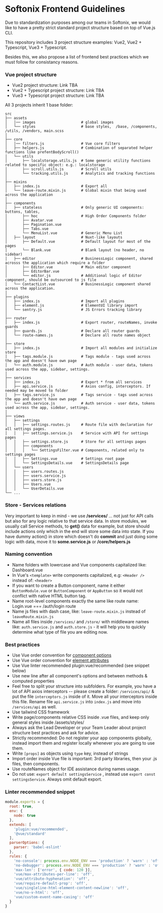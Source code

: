 # Softonix Frontend Guidelines
Due to standardization purposes among our teams in Softonix, we would like to have a pretty strict standard project structure based on top of Vue.js CLI.

This repository includes 3 project structure examples: Vue2, Vue2 + Typescript, Vue3 + Typescript. 

Besides this, we also propose a list of frontend best practices which we must follow for consistancy reasons.

### Vue project structure
- Vue2 project structure: Link TBA
- Vue2 + Typescript project structure: Link TBA
- Vue3 + Typescript project structure: Link TBA

All 3 projects inherit 1 base folder:

    src
    ├── assets
    │   │── images                     # global images 
    │   └── styles                     # base styles,  /base, /components, /utils, /vendors, main.scss
    │
    ├── core 
    │   │── filters.js                 # Vue core filters
    │   ├── helpers.js                 # Combination of separated helper functions like prefentBodyScroll()  
    │   └── utils  
    │       ├── localstorage.utils.js  # Some generic utility functions related to specific object: e.g.: localstorage
    │       ├── scroll.utils.js        # Scroll utils 
    │       └── tracking.utils.js      # Analytics and tracking functions
    │ 
    ├── mixins                         
    │   ├── index.js                   # Export all 
    │   └── leave-route.mixin.js       # Global mixin that being used across the application
    │ 
    ├── components
    │   ├── stateless                  # Only generic UI components: buttons, tables, 
    │       ├── hoc                    # High Order Components folder
    │       ├── Avatar.vue
    │       ├── Pagination.vue
    │       ├── Tabs.vue
    │       └── MenuList.vue           # Generic Menu List
    │   ├── layout                     # Nuxt-like layouts
    │       ├── Default.vue            # Default layout for most of the pages
    │       └── Blank.vue              # Blank layout (no header, no sidebar) 
    │   ├── editor                     # BusinessLogic component, shared acrosss the application which require a folder
    │       ├── Editor.vue             # Main editor component         
    │       ├── EditorBar.vue    
    │       └── editor.js              # Additional logic of Editor component, should be outsourced to js file
    │   └── ContactList.vue            # BusinessLogic component shared across the application.
    │ 
    ├── plugins                    
    │   ├── index.js                   # Import all plugins
    │   ├── element.js                 # ElementUI library import
    │   └── sentry.js                  # JS Errors tracking library
    │ 
    ├── router         
    │   ├── index.js                   # Export router, routeNames, invoke guards
    │   ├── guards.js                  # Declare all router guards
    │   └── route-names.js             # Declare all route names object
    │ 
    ├── store      
    │   ├── index.js                   # Import all modules and initialize store
    │   ├── tags.module.js             # Tags module - tags used across the app and doesn't have own page
    │   └── auth.module.js             # Auth module - user data, tokens used across the app, sidebar, settings.
    │ 
    ├── services     
    │   ├── index.js                   # Export * from all services
    │   ├── api.service.js             # Axios config, interceptors. If needed may be moved to folder
    │   ├── tags.service.js            # Tags service - tags used across the app and doesn't have own page
    │   └── auth.service.js            # Auth service - user data, tokens used across the app, sidebar, settings.
    │ 
    ├── views
    │   ├── settings             
    │   │   ├── settings.routes.js     # Route file with declaration for all settings pages.
    │   │   ├── settings.service.js    # Service with API for settings pages 
    │   │   ├── settings.store.js      # Store for all settings pages
    │   │   ├── components  
    │   │   │   └── SettingsFilter.vue # Components, related only to settings pages
    │   │   ├── Settings.vue           # Settings root page
    │   │   └── SettingsDetails.vue    # SettingsDetails page
    │   └── users       
    │   │   ├── users.routes.js     
    │   │   ├── users.service.js   
    │   │   ├── users.store.js  
    │   │   ├── Users.vue  
    │   │   └── UserDetails.vue  
    └── ...

### Store - Services relations
Very important to keep in mind - we use **/services/** ... not just for API calls but also for any logic relative to that service data. In store modules, we usually call Service methods, to **get()** data for example, but store should include actions only which in the end will store some data into state. If you have dummy action() in store which doesn't do **commit** and just doing some logic with data, move it to **some.service.js** or **/core/helpers.js**

### Naming convention

- Name folders with lowercase and Vue components capitalized like: Dashboard.vue
- In Vue's `<template>` write components capitalized, e.g: `<Header />` instead of: `<header>`
- If you want to create a Button component, name it either `ButtonModule.vue` or `ButtonComponent` or `AppButton` so it would not conflict with native HTML button tag.
- Name root-level components exactly the same like route name: Login.vue === /auth/login route
- Name js files with dash case, like: `leave-route.mixin.js` instead of `leaveRoute.mixin.js`
- Name all files inside `/services/` and `/store/` with middleware names like: `auth.service.js` and `auth.store.js` - it will help you to quickly determine what type of file you are editing now.

### Best practices

- Use Vue order convention for [component options](https://vuejs.org/v2/style-guide/#Component-instance-options-order-recommended)
- Use Vue order convention for [element attributes](https://vuejs.org/v2/style-guide/#Element-attribute-order-recommended)
- Use Vue linter recommended plugin:vue/recommended (see snippet below)
- Use new line after all component's options and between methods & computed properties
- Feel free to split your structure into subfolders. For example, you have a lot of API axios interceptors -- please create a folder: `/services/api/` & put the file `interceptors.js` inside of it. Move all your interceptors inside this file. Rename file `api.service.js` into `index.js` and move into `/services/api` as well.
- Use tailwind CSS framework
- Write page/components relative CSS inside .vue files, and keep only general styles inside /assets/styles/
- Always ask the Lead Developer or your Team Leader about project structure best practices and ask for advice.
- Strictly recommended: Do not register your app components globally, instead import them and register locally whenever you are going to use them.
- Write `[props]` as objects using `type` key, instead of strings
- Import order inside Vue file is important: 3rd party libraries, then your .js files, then components.
- Use routeNames object for IDE assistance during names usage.
- Do not use: `export default settingsService` , instead use `export const settingsService`. Always omit default export.

### Linter recommended snippet
```js
module.exports = {
  root: true,
  env: {
    node: true
  },
  extends: [
    'plugin:vue/recommended',
    '@vue/standard'
  ],
  parserOptions: {
    parser: 'babel-eslint'
  },
  rules: {
    'no-console': process.env.NODE_ENV === 'production' ? 'warn' : 'off',
    'no-debugger': process.env.NODE_ENV === 'production' ? 'warn' : 'off',
    'max-len': ['error', { code: 120 }],
    'vue/max-attributes-per-line': 'off',
    'vue/attribute-hyphenation': 'off',
    'vue/require-default-prop': 'off',
    'vue/singleline-html-element-content-newline': 'off',
    'vue/no-v-html': 'off',
    'vue/custom-event-name-casing': 'off'
  }
}

```

